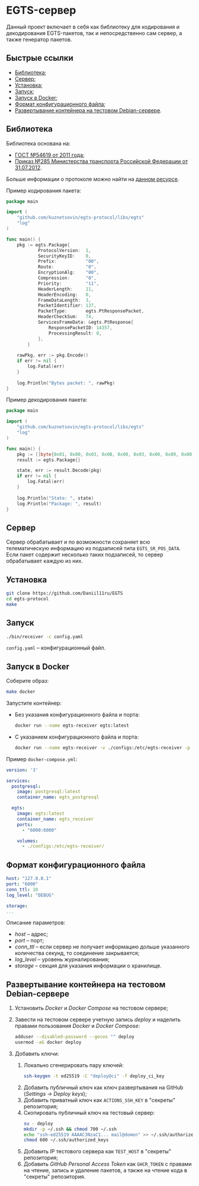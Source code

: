 # EGTS-сервер

Данный проект включает в себя как библиотеку для кодирования и декодирования EGTS-пакетов, так и непосредственно сам сервер, а также генератор пакетов.

## Быстрые ссылки

* [Библиотека](#библиотека);
* [Сервер](#сервер);
* [Установка](#установка);
* [Запуск](#запуск);
* [Запуск в Docker](#запуск-в-docker);
* [Формат конфигурационного файла](#формат-конфигурационного-файла);
* [Развертывание контейнера на тестовом Debian-сервере](#развертывание-контейнера-на-тестовом-debian-сервере).

## Библиотека

Библиотека основана на:
* [ГОСТ №54619 от 2011 года](./docs/gost54619-2011.pdf);
* [Приказ №285 Министерства транспорта Российской Федерации от 31.07.2012](./docs/mitrans285.pdf).

Больше информации о протоколе можно найти на [данном ресурсе](https://www.swe-notes.ru/post/protocol-egts/).

Пример кодирования пакета:
```go
package main 

import (
    "github.com/kuznetsovin/egts-protocol/libs/egts"
    "log"
)

func main() {
    pkg := egts.Package{
    		ProtocolVersion:  1,
    		SecurityKeyID:    0,
    		Prefix:           "00",
    		Route:            "0",
    		EncryptionAlg:    "00",
    		Compression:      "0",
    		Priority:         "11",
    		HeaderLength:     11,
    		HeaderEncoding:   0,
    		FrameDataLength:  3,
    		PacketIdentifier: 137,
    		PacketType:       egts.PtResponsePacket,
    		HeaderCheckSum:   74,
    		ServicesFrameData: &egts.PtResponse{
    			ResponsePacketID: 14357,
    			ProcessingResult: 0,
    		},
    	}
    
    rawPkg, err := pkg.Encode()
	if err != nil {
		log.Fatal(err)
	}
    
    log.Println("Bytes packet: ", rawPkg)
}
```

Пример декодирования пакета:
```go
package main 

import (
    "github.com/kuznetsovin/egts-protocol/libs/egts"
    "log"
)

func main() {
    pkg := []byte{0x01, 0x00, 0x03, 0x0B, 0x00, 0x03, 0x00, 0x89, 0x00, 0x00, 0x4A, 0x15, 0x38, 0x00, 0x33, 0xE8}
    result := egts.Package{}

    state, err := result.Decode(pkg)
    if err != nil {
 		log.Fatal(err)
 	}
    
    log.Println("State: ", state)
    log.Println("Package: ", result)
}
```

## Сервер 

Сервер обрабатывает и по возможности сохраняет всю телематическую информацию из подзаписей типа ```EGTS_SR_POS_DATA```. Если пакет содержит несколько таких подзаписей, то сервер обрабатывает каждую из них.

## Установка

```bash
git clone https://github.com/Daniil11ru/EGTS
cd egts-protocol
make
```

## Запуск

```bash
./bin/receiver -c config.yaml
```

```config.yaml``` – конфигурационный файл.

## Запуск в Docker

Соберите образ:
```bash
make docker
```

Запустите контейнер:

<ul>

<li>

Без указания конфигурационного файла и порта:

```bash
docker run --name egts-receiver egts:latest
```

</li>

<li>

С указанием конфигурационного файла и порта:

```bash
docker run --name egts-receiver -v ./configs:/etc/egts-receiver -p 6000:6000 egts:latest
```

</li>

</ul>

Пример ```docker-compose.yml```:

```yaml
version: '3'

services:
  postgresql:
    image: postgresql:latest
    container_name: egts_postgresql

  egts:
    image: egts:latest
    container_name: egts_receiver
    ports:
      - "6000:6000"

    volumes:
      - ./configs:/etc/egts-receiver/
```

## Формат конфигурационного файла

```yaml
host: "127.0.0.1"
port: "6000"
conn_ttl: 10
log_level: "DEBUG"

storage:
...
```

Описание параметров:
- *host* – адрес;  
- *port* – порт;
- *conn_ttl* – если сервер не получает информацию дольше указанного количества секунд, то соединение закрывается;
- *log_level* – уровень журналирования;
- *storage* – секция для указания информации о хранилище.

## Развертывание контейнера на тестовом Debian-сервере

1. Установить *Docker* и *Docker Compose* на тестовом сервере;
2. Завести на тестовом сервере учетную запись *deploy* и наделить правами пользования *Docker* и *Docker Compose*:

	```bash
	adduser --disabled-password --gecos "" deploy
	usermod -aG docker deploy
	```
3. Добавить ключи:
	1. Локально сгенерировать пару ключей:
		```bash
		ssh-keygen -t ed25519 -C "deploy@ci" -f deploy_ci_key
		```
	2. Добавить публичный ключ как ключ развертывания на GitHub (*Settings -> Deploy keys*);
	3. Добавить приватный ключ как ```ACTIONS_SSH_KEY``` в "секреты" репозитория;
	4. Скопировать публичный ключ на тестовый сервер:
		```bash
		su - deploy
		mkdir -p ~/.ssh && chmod 700 ~/.ssh
		echo "ssh-ed25519 AAAAC3NzaC1... mail@domen" >> ~/.ssh/authorized_keys
		chmod 600 ~/.ssh/authorized_keys
		```
	5. Добавить IP тестового сервера как ```TEST_HOST``` в "секреты" репозитория;
	6. Добавить *GitHub Personal Access Token* как ```GHCR_TOKEN``` с правами на чтение, запись и удаление пакетов, а также на чтение кода в "секреты" репозитория.